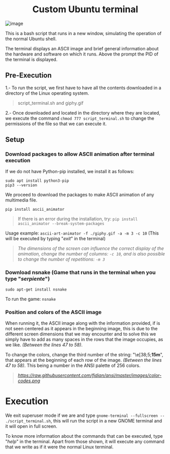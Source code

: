 <h1 align="center">Custom Ubuntu terminal</h4>

![image](https://github.com/Giordano-jpg/Custom-Ubuntu-terminal/assets/59683392/f4b82067-37f1-409c-9624-d098586da59a)


This is a bash script that runs in a new window, simulating the operation of the normal Ubuntu shell.

The terminal displays an ASCII image and brief general information about the hardware and software on which it runs. Above the prompt the PID of the terminal is displayed.


## Pre-Execution

1.- To run the script, we first have to have all the contents downloaded in a directory of the Linux operating system.
> script_terminal.sh and giphy.gif

2.- Once downloaded and located in the directory where they are located, we execute the command `chmod 777 script_terminal.sh` to change the permissions of the file so that we can execute it.


## Setup

### Download packages to allow ASCII animation after terminal execution

If we do not have Python-pip installed, we install it as follows:
```
sudo apt install python3-pip
pip3 --version
```

We proceed to download the packages to make ASCII animation of any multimedia file.
```
pip install ascii_animator
```
> If there is an error during the installation, try: `pip install ascii_animator --break-system-packages`

Usage example: `ascii-art-animator -f ./giphy.gif -a -m 3 -c 10` (This will be executed by typing "_exit_" in the terminal)
> _The dimensions of the screen can influence the correct display of the animation, change the number of columns: `-c 10`, and is also possible to change the number of repetitions: `-m 3`_

### Download nsnake (Game that runs in the terminal when you type "_serpiente_")

```
sudo apt-get install nsnake
```
To run the game: `nsnake`

### Position and colors of the ASCII image

When running it, the ASCII image along with the information provided, if is not seen centered as it appears in the beginning image, this is due to the different screen dimensions that we may encounter and to solve this we simply have to add as many spaces in the rows that the image occupies, as we like. _(Between the lines 47 to 58)_.

To change the colors, change the third number of the string: "\e[38;5;**15m**", that appears at the beginning of each row of the image. _(Between the lines 47 to 58)_.
This being a number in the ANSI palette of 256 colors.

> _https://raw.githubusercontent.com/fidian/ansi/master/images/color-codes.png_

# Execution

We exit superuser mode if we are and type `gnome-terminal --fullscreen -- ./script_terminal.sh`, this will run the script in a new GNOME terminal and it will open in full screen.

To know more information about the commands that can be executed, type "_help_" in the terminal. Apart from those shown, it will execute any command that we write as if it were the normal Linux terminal.





